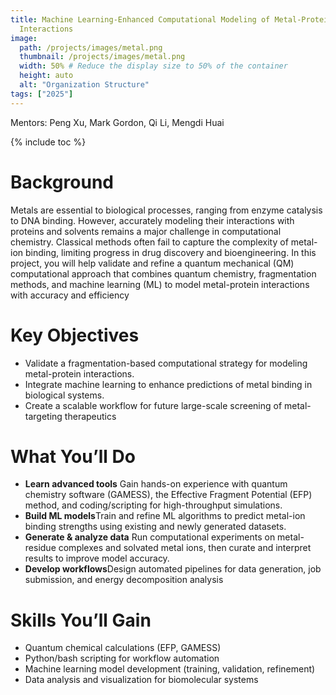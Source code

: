 ```yaml
---
title: Machine Learning-Enhanced Computational Modeling of Metal-Protein
  Interactions
image:
  path: /projects/images/metal.png
  thumbnail: /projects/images/metal.png
  width: 50% # Reduce the display size to 50% of the container
  height: auto
  alt: "Organization Structure"
tags: ["2025"]
---
```


Mentors: Peng Xu, Mark Gordon, Qi Li, Mengdi Huai

{% include toc %}

# Background

Metals are essential to biological processes, ranging from enzyme catalysis to
DNA binding. However, accurately modeling their interactions with proteins
and solvents remains a major challenge in computational chemistry. Classical
methods often fail to capture the complexity of metal-ion binding, limiting
progress in drug discovery and bioengineering. In this project, you will help
validate and refine a quantum mechanical (QM) computational approach that
combines quantum chemistry, fragmentation methods, and machine learning
(ML) to model metal-protein interactions with accuracy and efficiency

# Key Objectives

- Validate a fragmentation-based computational strategy for modeling
  metal-protein interactions.
- Integrate machine learning to enhance predictions of metal binding in
  biological systems.
- Create a scalable workflow for future large-scale screening of metal-
  targeting therapeutics

# What You’ll Do

- **Learn advanced tools** Gain hands-on experience with quantum
  chemistry software (GAMESS), the Effective Fragment Potential (EFP)
  method, and coding/scripting for high-throughput simulations.
- **Build ML models**Train and refine ML algorithms to predict metal-ion
  binding strengths using existing and newly generated datasets.
- **Generate & analyze data** Run computational experiments on metal-
  residue complexes and solvated metal ions, then curate and interpret
  results to improve model accuracy.
- **Develop workflows**Design automated pipelines for data generation,
  job submission, and energy decomposition analysis

# Skills You’ll Gain

- Quantum chemical calculations (EFP, GAMESS)
- Python/bash scripting for workflow automation
- Machine learning model development (training, validation, refinement)
- Data analysis and visualization for biomolecular systems
